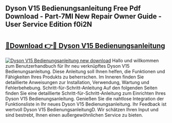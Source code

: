 ## Dyson V15 Bedienungsanleitung Free Pdf Download - Part-7MI New Repair Owner Guide - User Service Edition f0i2N

# <h2><a href="http://df044j.blite.top/?on=Dyson+V15+Bedienungsanleitung">🔗Download 👉🔴 Dyson V15 Bedienungsanleitung</a></h2>

[![Dyson V15 Bedienungsanleitung new download](https://i.imgur.com/lujVjoI.png)](http://df044j.blite.top/?on=Dyson+V15+Bedienungsanleitung)
Hallo und willkommen zum Benutzerhandbuch für Ihr neu verknüpftes Dyson V15 Bedienungsanleitung. Diese Anleitung soll Ihnen helfen, die Funktionen und Fähigkeiten Ihres Produkts zu beherrschen. Im Inneren finden Sie detaillierte Anweisungen zur Installation, Verwendung, Wartung und Fehlerbehebung. Schritt-für-Schritt-Anleitung Auf den folgenden Seiten finden Sie eine detaillierte Schritt-für-Schritt-Anleitung zum Einrichten Ihres Dyson V15 Bedienungsanleitung. Genießen Sie die nahtlose Integration der Funktionsliste in Ihr neues Dyson V15 Bedienungsanleitung. Ihr Feedback ist wertvoll Dyson V15 BedienungsanleitungD. Wir schätzen Ihren Input und sind bestrebt, Ihnen einen außergewöhnlichen Service zu bieten.
